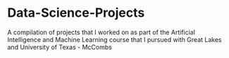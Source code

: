 # Data-Science-Projects
A compilation of projects that I worked on as part of the Artificial Intelligence and Machine Learning course that I pursued with Great Lakes and University of Texas - McCombs
